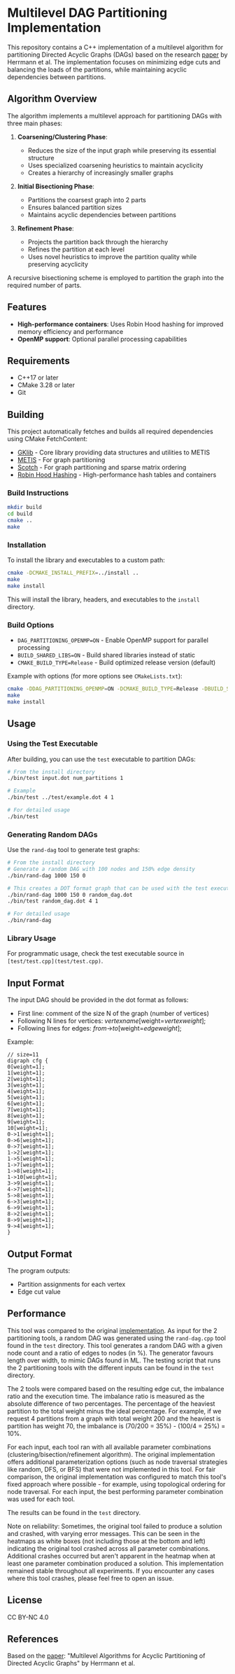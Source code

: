 # Multilevel DAG Partitioning Implementation

This repository contains a C++ implementation of a multilevel algorithm for partitioning Directed Acyclic Graphs (DAGs)
based on the research [paper](https://epubs.siam.org/doi/abs/10.1137/18M1176865) by Herrmann et al. The implementation
focuses on minimizing edge cuts and balancing the loads of the partitions, while maintaining acyclic dependencies
between partitions.

## Algorithm Overview

The algorithm implements a multilevel approach for partitioning DAGs with three main phases:

1. **Coarsening/Clustering Phase**:
    - Reduces the size of the input graph while preserving its essential structure
    - Uses specialized coarsening heuristics to maintain acyclicity
    - Creates a hierarchy of increasingly smaller graphs

2. **Initial Bisectioning Phase**:
    - Partitions the coarsest graph into 2 parts
    - Ensures balanced partition sizes
    - Maintains acyclic dependencies between partitions

3. **Refinement Phase**:
    - Projects the partition back through the hierarchy
    - Refines the partition at each level
    - Uses novel heuristics to improve the partition quality while preserving acyclicity

A recursive bisectioning scheme is employed to partition the
graph into the required number of parts.

## Features

- **High-performance containers**: Uses Robin Hood hashing for improved memory efficiency and performance
- **OpenMP support**: Optional parallel processing capabilities

## Requirements

- C++17 or later
- CMake 3.28 or later
- Git

## Building

This project automatically fetches and builds all required dependencies using CMake FetchContent:
- [GKlib](https://github.com/KarypisLab/GKlib) - Core library providing data structures and utilities to METIS
- [METIS](https://github.com/KarypisLab/METIS) - For graph partitioning
- [Scotch](https://gitlab.inria.fr/scotch/scotch) - For graph partitioning and sparse matrix ordering  
- [Robin Hood Hashing](https://github.com/martinus/robin-hood-hashing) - High-performance hash tables and containers

### Build Instructions

```bash
mkdir build
cd build
cmake ..
make
```

### Installation

To install the library and executables to a custom path:

```bash
cmake -DCMAKE_INSTALL_PREFIX=../install ..
make
make install
```

This will install the library, headers, and executables to the `install` directory.

### Build Options

- `DAG_PARTITIONING_OPENMP=ON` - Enable OpenMP support for parallel processing
- `BUILD_SHARED_LIBS=ON` - Build shared libraries instead of static
- `CMAKE_BUILD_TYPE=Release` - Build optimized release version (default)

Example with options (for more options see `CMakeLists.txt`):

```bash
cmake -DDAG_PARTITIONING_OPENMP=ON -DCMAKE_BUILD_TYPE=Release -DBUILD_SHARED_LIBS=ON -DCMAKE_INSTALL_PREFIX=../install ..
make
make install
```

## Usage

### Using the Test Executable

After building, you can use the `test` executable to partition DAGs:

```bash
# From the install directory
./bin/test input.dot num_partitions 1

# Example
./bin/test ../test/example.dot 4 1

# For detailed usage
./bin/test
```

### Generating Random DAGs

Use the `rand-dag` tool to generate test graphs:

```bash
# From the install directory
# Generate a random DAG with 100 nodes and 150% edge density
./bin/rand-dag 1000 150 0

# This creates a DOT format graph that can be used with the test executable
./bin/rand-dag 1000 150 0 random_dag.dot
./bin/test random_dag.dot 4 1

# For detailed usage
./bin/rand-dag
```

### Library Usage

For programmatic usage, check the test executable source in `[test/test.cpp](test/test.cpp)`.

## Input Format

The input DAG should be provided in the dot format as follows:

- First line: comment of the size N of the graph (number of vertices)
- Following N lines for vertices: *vertexname*[weight=*vertexweight*];
- Following lines for edges: *from*->*to*[weight=*edgeweight*];

Example:

```
// size=11
digraph cfg {
0[weight=1];
1[weight=1];
2[weight=1];
3[weight=1];
4[weight=1];
5[weight=1];
6[weight=1];
7[weight=1];
8[weight=1];
9[weight=1];
10[weight=1];
0->1[weight=1];
0->6[weight=1];
0->7[weight=1];
1->2[weight=1];
1->5[weight=1];
1->7[weight=1];
1->8[weight=1];
1->10[weight=1];
3->9[weight=1];
4->7[weight=1];
5->8[weight=1];
6->3[weight=1];
6->9[weight=1];
8->2[weight=1];
8->9[weight=1];
9->4[weight=1];
}
```

## Output Format

The program outputs:

- Partition assignments for each vertex
- Edge cut value

## Performance

This tool was compared to the original [implementation](https://github.com/GT-TDAlab/dagP).
As input for the 2 partitioning tools, a random DAG was generated using the `rand-dag.cpp` tool found in the `test` directory.
This tool generates a random DAG with a given node count and a ratio of edges to nodes (in %).
The generator favours length over width, to mimic DAGs found in ML. The testing script that runs the 2 partitioning tools with
the different inputs can be found in the `test` directory.

The 2 tools were compared based on the resulting edge cut, the imbalance ratio and the execution time. 
The imbalance ratio is measured as the absolute difference of two percentages.
The percentage of the heaviest partition to the total weight minus the ideal percentage. For example, 
if we request 4 partitions from a graph with total weight 200 and the heaviest is partition has weight 
70, the imbalance is (70/200 = 35%) - (100/4 = 25%) = 10%.

For each input, each tool ran with all available parameter combinations (clustering/bisection/refinement algorithm). 
The original implementation offers additional parameterization options (such as node traversal strategies like random, DFS, or BFS) 
that were not implemented in this tool. For fair comparison, the original implementation was configured to match this tool's fixed 
approach where possible - for example, using topological ordering for node traversal. For each input, the best performing parameter 
combination was used for each tool.

The results can be found in the `test` directory.

Note on reliability: Sometimes, the original tool failed to produce a solution and crashed, with varying error messages. This can be 
seen in the heatmaps as white boxes (not including those at the bottom and left) indicating the original tool 
crashed across all parameter combinations. Additional crashes occurred but aren't apparent in the heatmap when at least one parameter 
combination produced a solution. This implementation remained stable throughout all experiments. If you
encounter any cases where this tool crashes, please feel free to open an issue.

## License

CC BY-NC 4.0

## References

Based on the [paper](https://epubs.siam.org/doi/abs/10.1137/18M1176865):
"Multilevel Algorithms for Acyclic Partitioning of Directed Acyclic Graphs" by Herrmann et al.
